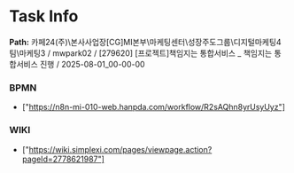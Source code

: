 # Task Info

**Path:** 카페24(주)\본사사업장\[CG]MI본부\마케팅센터\성장주도그룹\디지털마케팅4팀\마케팅3 / mwpark02 / [279620] [프로젝트]책임지는 통합서비스 _ 책임지는 통합서비스 진행 / 2025-08-01_00-00-00

### BPMN
- ["https://n8n-mi-010-web.hanpda.com/workflow/R2sAQhn8yrUsyUyz"]

### WIKI
- ["https://wiki.simplexi.com/pages/viewpage.action?pageId=2778621987"]

